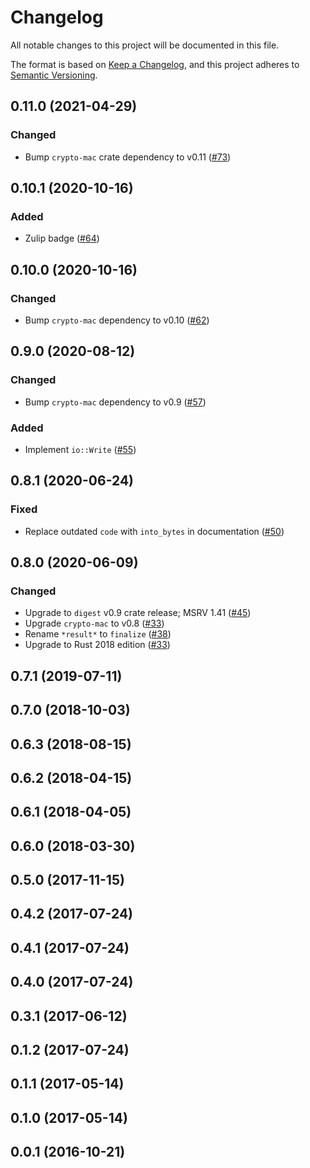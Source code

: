 # Changelog

All notable changes to this project will be documented in this file.

The format is based on [Keep a Changelog](https://keepachangelog.com/en/1.0.0/),
and this project adheres to [Semantic Versioning](https://semver.org/spec/v2.0.0.html).

## 0.11.0 (2021-04-29)
### Changed
- Bump `crypto-mac` crate dependency to v0.11 ([#73])

[#73]: https://github.com/RustCrypto/MACs/pull/73

## 0.10.1 (2020-10-16)
### Added
- Zulip badge ([#64])

[#64]: https://github.com/RustCrypto/MACs/pull/64

## 0.10.0 (2020-10-16)
### Changed
- Bump `crypto-mac` dependency to v0.10 ([#62])

[#62]: https://github.com/RustCrypto/MACs/pull/62

## 0.9.0 (2020-08-12)
### Changed
- Bump `crypto-mac` dependency to v0.9 ([#57])

### Added
- Implement `io::Write` ([#55])

[#55]: https://github.com/RustCrypto/MACs/pull/55
[#57]: https://github.com/RustCrypto/MACs/pull/57

## 0.8.1 (2020-06-24)
### Fixed
- Replace outdated `code` with `into_bytes` in documentation ([#50])

[#50]: https://github.com/RustCrypto/MACs/pull/50

## 0.8.0 (2020-06-09)
### Changed
- Upgrade to `digest` v0.9 crate release; MSRV 1.41 ([#45])
- Upgrade `crypto-mac` to v0.8 ([#33])
- Rename `*result*` to `finalize` ([#38])
- Upgrade to Rust 2018 edition  ([#33])

[#45]: https://github.com/RustCrypto/MACs/pull/45
[#38]: https://github.com/RustCrypto/MACs/pull/38
[#33]: https://github.com/RustCrypto/MACs/pull/33

## 0.7.1 (2019-07-11)

## 0.7.0 (2018-10-03)

## 0.6.3 (2018-08-15)

## 0.6.2 (2018-04-15)

## 0.6.1 (2018-04-05)

## 0.6.0 (2018-03-30)

## 0.5.0 (2017-11-15)

## 0.4.2 (2017-07-24)

## 0.4.1 (2017-07-24)

## 0.4.0 (2017-07-24)

## 0.3.1 (2017-06-12)

## 0.1.2 (2017-07-24)

## 0.1.1 (2017-05-14)

## 0.1.0 (2017-05-14)

## 0.0.1 (2016-10-21)
